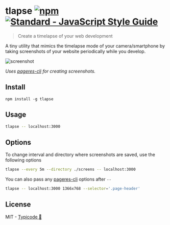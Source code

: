 # tlapse [![npm](https://badge.fury.io/js/tlapse.svg)](https://github.com/typicode/tlapse) [![Standard - JavaScript Style Guide](https://img.shields.io/badge/code%20style-standard-brightgreen.svg)](http://standardjs.com/)

> Create a timelapse of your web development

A tiny utility that mimics the timelapse mode of your camera/smartphone by taking screenshots of your website periodically while you develop.

![screenshot](http://i.imgur.com/Ya98dKd.png)

_Uses [pageres-cli](https://github.com/sindresorhus/pageres-cli) for creating screenshots._

## Install

```
npm install -g tlapse
```

## Usage

```sh
tlapse -- localhost:3000
```

## Options

To change interval and directory where screenshots are saved, use the following options

```sh
tlapse --every 5m --directory ./screens -- localhost:3000
```

You can also pass any [pageres-cli](https://github.com/sindresorhus/pageres-cli) options after `--`

```sh
tlapse -- localhost:3000 1366x768 --selector='.page-header'
```

## License

MIT - [Typicode :cactus:](https://github.com/typicode)
